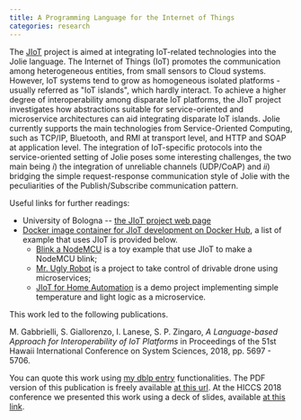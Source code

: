 ```yaml
---
title: A Programming Language for the Internet of Things
categories: research
---
```


The [J<span
class="text-primary">IoT</span>](http://www.cs.unibo.it/projects/jolie/jiot.html)
project is aimed at integrating IoT-related technologies into the Jolie
language. The Internet of Things (IoT) promotes the communication among
heterogeneous entities, from small sensors to Cloud systems. However, IoT
systems tend to grow as homogeneous isolated platforms - usually referred as
"IoT islands", which hardly interact. To achieve a higher degree of
interoperability among disparate IoT platforms, the JIoT project investigates
how abstractions suitable for service-oriented and microservice architectures
can aid integrating disparate IoT islands. Jolie currently supports the main
technologies from Service-Oriented Computing, such as TCP/IP, Bluetooth, and RMI
at transport level, and HTTP and SOAP at application level. The integration of
IoT-specific protocols into the service-oriented setting of Jolie poses some
interesting challenges, the two main being _i_) the integration of unreliable
channels (UDP/CoAP) and _ii_) bridging the simple request-response communication
style of Jolie with the peculiarities of the Publish/Subscribe communication
pattern.

Useful links for further readings:

- University of Bologna -- [the J<span class="text-primary">IoT</span> project web page](http://www.cs.unibo.it/projects/jolie/jiot.html)
- [Docker image container for J<span class="text-primary">IoT</span> development on Docker Hub](https://hub.docker.com/r/saltgz/jolie), a list of example that uses J<span class="text-primary">IoT</span> is provided below.
  - [Blink a NodeMCU](https://bitbucket.org/spacesresearchgroup/blink-node-mcu/src) is a toy example that use J<span class="text-primary">IoT</span> to make a NodeMCU blink;
  - [Mr. Ugly Robot](https://bitbucket.org/szingaro/moving-robot-with-microservices/src) is a project to
    take control of drivable drone using microservices;
  - [JIoT for Home Automation](https://bitbucket.org/spacesresearchgroup/microservices-for-home-automation/src) is a demo project implementing simple temperature and light logic as a microservice.

This work led to the following publications.

[<i class="fas fa-file-pdf"
aria-hidden="true"></i>](http://hdl.handle.net/10125/50603) [<i class="fas
fa-quote-right"
aria-hidden="true"></i>](https://dblp.uni-trier.de/rec/bibtex/conf/hicss/GabbrielliGLZ18)
[<i class="fab fa-slideshare"
aria-hidden="true"></i>](https://www.dropbox.com/s/hbdz22t472xfk30/jolie%2Biot.pdf?dl=0)
M. Gabbrielli, S. Giallorenzo, I. Lanese, S. P. Zingaro, _A Language-based
Approach for Interoperability of IoT Platforms_ in Proceedings of the 51st
Hawaii International Conference on System Sciences, 2018, pp. 5697 - 5706.

You can quote this work using [my dblp
entry](https://dblp.uni-trier.de/pers/hd/z/Zingaro:Stefano_Pio) functionalities.
The PDF version of this publication is freely available [at this
url](http://hdl.handle.net/10125/50603). At the HICCS 2018 conference we
presented this work using a deck of slides, available [at this
link](https://www.dropbox.com/s/hbdz22t472xfk30/jolie%2Biot.pdf?dl=0).
